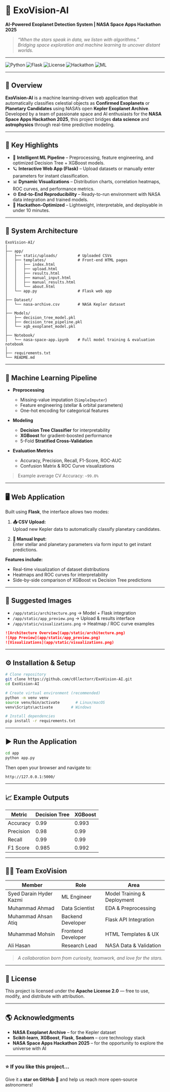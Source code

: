 # 🌌 ExoVision-AI  
**AI-Powered Exoplanet Detection System | NASA Space Apps Hackathon 2025**

> *“When the stars speak in data, we listen with algorithms.”*  
> _Bridging space exploration and machine learning to uncover distant worlds._

---

![Python](https://img.shields.io/badge/Python-3.9+-blue?logo=python)
![Flask](https://img.shields.io/badge/Flask-Framework-black?logo=flask)
![License](https://img.shields.io/badge/License-Apache_2.0-green?logo=open-source-initiative)
![Hackathon](https://img.shields.io/badge/NASA_Space_Apps-2025-orange?logo=nasa)
![ML](https://img.shields.io/badge/Machine_Learning-XGBoost%20%7C%20DecisionTree-red?logo=scikitlearn)

---

## 🚀 Overview

**ExoVision-AI** is a machine learning–driven web application that automatically classifies celestial objects as **Confirmed Exoplanets** or **Planetary Candidates** using NASA’s open **Kepler Exoplanet Archive**.  
Developed by a team of passionate space and AI enthusiasts for the **NASA Space Apps Hackathon 2025**, this project bridges **data science** and **astrophysics** through real-time predictive modeling.

---

## 🌠 Key Highlights

- 🧠 **Intelligent ML Pipeline** – Preprocessing, feature engineering, and optimized Decision Tree + XGBoost models.  
- 🪐 **Interactive Web App (Flask)** – Upload datasets or manually enter parameters for instant classification.  
- 📊 **Dynamic Visualizations** – Distribution charts, correlation heatmaps, ROC curves, and performance metrics.  
- ⚙️ **End-to-End Reproducibility** – Ready-to-run environment with NASA data integration and trained models.  
- 🧩 **Hackathon-Optimized** – Lightweight, interpretable, and deployable in under 10 minutes.

---

## 🧬 System Architecture

```text
ExoVision-AI/
│
├── app/
│   ├── static/uploads/         # Uploaded CSVs
│   ├── templates/              # Front-end HTML pages
│   │   ├── index.html
│   │   ├── upload.html
│   │   ├── results.html
│   │   ├── manual_input.html
│   │   ├── manual_results.html
│   │   └── about.html
│   └── app.py                  # Flask web app
│
├── Dataset/
│   └── nasa-archive.csv        # NASA Kepler dataset
│
├── Models/
│   ├── decision_tree_model.pkl
│   ├── decision_tree_pipeline.pkl
│   └── xgb_exoplanet_model.pkl
│
├── Notebook/
│   └── nasa-space-app.ipynb    # Full model training & evaluation notebook
│
├── requirements.txt
└── README.md
```

---

## 🧩 Machine Learning Pipeline

- **Preprocessing**
  - Missing-value imputation (`SimpleImputer`)
  - Feature engineering (stellar & orbital parameters)
  - One-hot encoding for categorical features

- **Modeling**
  - **Decision Tree Classifier** for interpretability  
  - **XGBoost** for gradient-boosted performance  
  - 5-Fold **Stratified Cross-Validation**

- **Evaluation Metrics**
  - Accuracy, Precision, Recall, F1-Score, ROC-AUC
  - Confusion Matrix & ROC Curve visualizations

> Example average CV Accuracy: `~99.0%`

---

## 🖥️ Web Application

Built using **Flask**, the interface allows two modes:

1. **📤 CSV Upload:**  
   Upload new Kepler data to automatically classify planetary candidates.

2. **🧮 Manual Input:**  
   Enter stellar and planetary parameters via form input to get instant predictions.

**Features include:**
- Real-time visualization of dataset distributions  
- Heatmaps and ROC curves for interpretability  
- Side-by-side comparison of XGBoost vs Decision Tree predictions  

---

## 📸 Suggested Images

- `/app/static/architecture.png` → Model + Flask integration  
- `/app/static/app_preview.png` → Upload & results interface  
- `/app/static/visualizations.png` → Heatmap / ROC curve examples  

```markdown
![Architecture Overview](app/static/architecture.png)
![App Preview](app/static/app_preview.png)
![Visualizations](app/static/visualizations.png)
```

---

## ⚙️ Installation & Setup

```bash
# Clone repository
git clone https://github.com/c0llectorr/ExoVision-AI.git
cd ExoVision-AI

# Create virtual environment (recommended)
python -m venv venv
source venv/bin/activate       # Linux/macOS
venv\Scripts\activate        # Windows

# Install dependencies
pip install -r requirements.txt
```

---

## ▶️ Run the Application

```bash
cd app
python app.py
```

Then open your browser and navigate to:
```
http://127.0.0.1:5000/
```

---

## 📈 Example Outputs

| Metric | Decision Tree | XGBoost |
|--------|----------------|----------|
| Accuracy | 0.99 | 0.993 |
| Precision | 0.98 | 0.99 |
| Recall | 0.99 | 0.99 |
| F1 Score | 0.985 | 0.992 |

---

## 🧑‍🚀 Team ExoVision

| Member | Role | Area |
|---------|------|------|
| Syed Darain Hyder Kazmi | ML Engineer | Model Training & Deployment |
| Muhammad Ahmad | Data Scientist | EDA & Preprocessing |
| Muhammad Ahsan Atiq | Backend Developer | Flask API Integration |
| Muhammad Mohsin | Frontend Developer | HTML Templates & UX |
| Ali Hasan | Research Lead | NASA Data & Validation |

> *A collaboration born from curiosity, teamwork, and love for the stars.*

---

## 📜 License

This project is licensed under the **Apache License 2.0** — free to use, modify, and distribute with attribution.

---

## 🌎 Acknowledgments

- **NASA Exoplanet Archive** – for the Kepler dataset  
- **Scikit-learn**, **XGBoost**, **Flask**, **Seaborn** – core technology stack  
- **NASA Space Apps Hackathon 2025** – for the opportunity to explore the universe with AI  

---

### ⭐ If you like this project...
Give it a **star on GitHub** 🌟 and help us reach more open-source astronomers!
